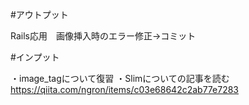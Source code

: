 #アウトプット

Rails応用　画像挿入時のエラー修正→コミット

#インプット

・image_tagについて復習
・Slimについての記事を読む　https://qiita.com/ngron/items/c03e68642c2ab77e7283
